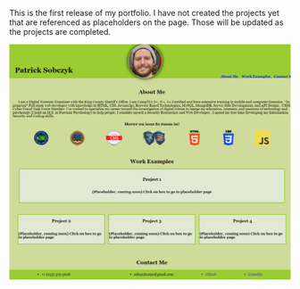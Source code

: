 This is the first release of my portfolio. I have not created the projects yet that are referenced as placeholders on the page. Those will be updated as the projects are completed.






![image](https://github.com/sobe1290/PatrickSobczykPortfolio/blob/f48fa65fdff0037f81de98547eaead8ecb2e22ee/Assets/sobe1290.github.io_PatrickSobczykPortfolio_.png)